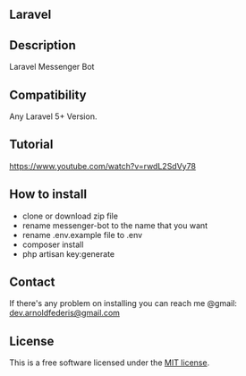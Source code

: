## Laravel

## Description
Laravel Messenger Bot

## Compatibility
Any Laravel 5+ Version.

## Tutorial
https://www.youtube.com/watch?v=rwdL2SdVy78

## How to install
- clone or download zip file
- rename messenger-bot to the name that you want
- rename .env.example file to .env
- composer install
- php artisan key:generate

## Contact
If there's any problem on installing you can reach me @gmail: dev.arnoldfederis@gmail.com

## License
This is a free software licensed under the [MIT license](http://opensource.org/licenses/MIT).